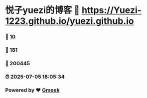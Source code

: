 # 悦子yuezi的博客 :link: https://Yuezi-1223.github.io/yuezi.github.io 
### :page_facing_up: [10](https://Yuezi-1223.github.io/yuezi.github.io/tag.html) 
### :speech_balloon: 181 
### :hibiscus: 200445 
### :alarm_clock: 2025-07-05 18:05:34 
### Powered by :heart: [Gmeek](https://github.com/Meekdai/Gmeek)
